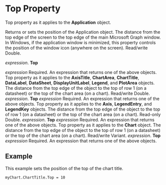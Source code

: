 
# Top Property

Top property as it applies to the  **Application** object.

Returns or sets the position of the Application object. The distance from the top edge of the screen to the top edge of the main Microsoft Graph window. In Windows, if the application window is minimized, this property controls the position of the window icon (anywhere on the screen). Read/write Double.

 _expression_. **Top**

 _expression_ Required. An expression that returns one of the above objects.
Top property as it applies to the  **AxisTitle**,  **ChartArea**,  **ChartTitle**,  **DataLabel**,  **DataSheet**,  **DisplayUnitLabel**,  **Legend**, and  **PlotArea** objects.
The distance from the top edge of the object to the top of row 1 (on a datasheet) or the top of the chart area (on a chart). Read/write Double.
 _expression_. **Top**
 _expression_ Required. An expression that returns one of the above objects.
Top property as it applies to the  **Axis**,  **LegendEntry**, and  **LegendKey** objects.
The distance from the top edge of the object to the top of row 1 (on a datasheet) or the top of the chart area (on a chart). Read-only Double.
 _expression_. **Top**
 _expression_ Required. An expression that returns one of the above objects.
Top property as it applies to the  **Chart** object.
The distance from the top edge of the object to the top of row 1 (on a datasheet) or the top of the chart area (on a chart). Read/write Variant.
 _expression_. **Top**
 _expression_ Required. An expression that returns one of the above objects.

## Example

This example sets the position of the top of the chart title.


```
myChart.ChartTitle.Top = 10
```

